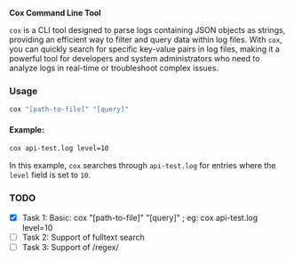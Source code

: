 **Cox Command Line Tool**

`cox` is a CLI tool designed to parse logs containing JSON objects as strings, providing an efficient way to filter and query data within log files. With `cox`, you can quickly search for specific key-value pairs in log files, making it a powerful tool for developers and system administrators who need to analyze logs in real-time or troubleshoot complex issues.

### Usage
```bash
cox "[path-to-file]" "[query]"
```

#### Example:
```bash
cox api-test.log level=10
```

In this example, `cox` searches through `api-test.log` for entries where the `level` field is set to `10`.


### TODO
- [x] Task 1: Basic: cox "[path-to-file]" "[query]" ; eg: cox api-test.log level=10
- [ ] Task 2: Support of fulltext search
- [ ] Task 3: Support of /regex/
